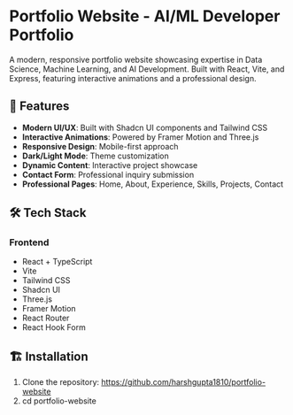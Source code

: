 # Portfolio Website - AI/ML Developer Portfolio

A modern, responsive portfolio website showcasing expertise in Data Science, Machine Learning, and AI Development. Built with React, Vite, and Express, featuring interactive animations and a professional design.

## 🚀 Features

- **Modern UI/UX**: Built with Shadcn UI components and Tailwind CSS
- **Interactive Animations**: Powered by Framer Motion and Three.js
- **Responsive Design**: Mobile-first approach
- **Dark/Light Mode**: Theme customization
- **Dynamic Content**: Interactive project showcase
- **Contact Form**: Professional inquiry submission
- **Professional Pages**: Home, About, Experience, Skills, Projects, Contact

## 🛠️ Tech Stack

### Frontend
- React + TypeScript
- Vite
- Tailwind CSS
- Shadcn UI
- Three.js
- Framer Motion
- React Router
- React Hook Form


## 🏗️ Installation

1. Clone the repository: https://github.com/harshgupta1810/portfolio-website
2. cd portfolio-website
